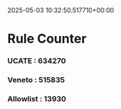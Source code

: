 2025-05-03 10:32:50.517710+00:00
# Rule Counter 
 ### UCATE : 634270

 ### Veneto : 515835

 ### Allowlist : 13930